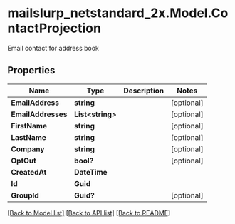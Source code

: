 # mailslurp_netstandard_2x.Model.ContactProjection
Email contact for address book

## Properties

Name | Type | Description | Notes
------------ | ------------- | ------------- | -------------
**EmailAddress** | **string** |  | [optional] 
**EmailAddresses** | **List&lt;string&gt;** |  | [optional] 
**FirstName** | **string** |  | [optional] 
**LastName** | **string** |  | [optional] 
**Company** | **string** |  | [optional] 
**OptOut** | **bool?** |  | [optional] 
**CreatedAt** | **DateTime** |  | 
**Id** | **Guid** |  | 
**GroupId** | **Guid?** |  | [optional] 

[[Back to Model list]](../README#documentation-for-models) [[Back to API list]](../README#documentation-for-api-endpoints) [[Back to README]](../README)


